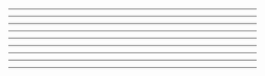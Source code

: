 
---
----------
----------------

___
_ _ _
________________________________

***
* * *
********************************
